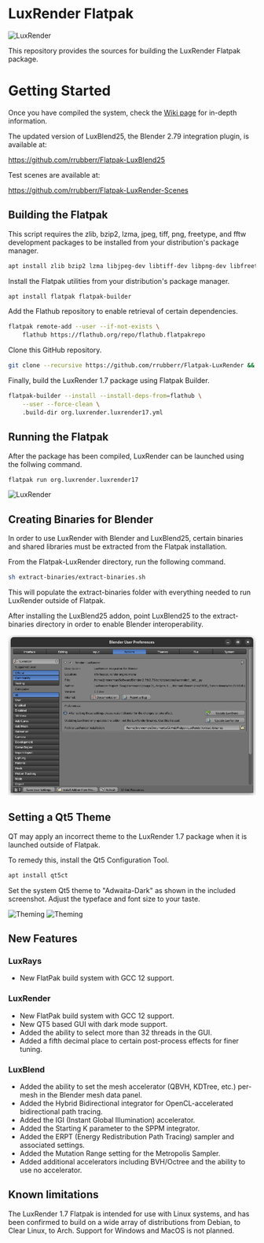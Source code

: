 # LuxRender Flatpak

![LuxRender](org.luxrender.luxrender17.png)

This repository provides the sources for building the LuxRender Flatpak package.

# Getting Started

Once you have compiled the system, check the [Wiki page](https://github.com/rrubberr/Flatpak-LuxRender/wiki) for in-depth information.

The updated version of LuxBlend25, the Blender 2.79 integration plugin, is available at:

https://github.com/rrubberr/Flatpak-LuxBlend25

Test scenes are available at:

https://github.com/rrubberr/Flatpak-LuxRender-Scenes

## Building the Flatpak

This script requires the zlib, bzip2, lzma, jpeg, tiff, png, freetype, and fftw development packages to be installed from your distribution's package manager.

```sh
apt install zlib bzip2 lzma libjpeg-dev libtiff-dev libpng-dev libfreetype-dev libfftw3-dev
```


Install the Flatpak utilities from your distribution's package manager.

```sh
apt install flatpak flatpak-builder
```


Add the Flathub repository to enable retrieval of certain dependencies.

```sh
flatpak remote-add --user --if-not-exists \
	flathub https://flathub.org/repo/flathub.flatpakrepo
```


Clone this GitHub repository.

```sh
git clone --recursive https://github.com/rrubberr/Flatpak-LuxRender && cd Flatpak-LuxRender
```


Finally, build the LuxRender 1.7 package using Flatpak Builder.

```sh
flatpak-builder --install --install-deps-from=flathub \
	--user --force-clean \
	.build-dir org.luxrender.luxrender17.yml
```


## Running the Flatpak

After the package has been compiled, LuxRender can be launched using the follwing command.

```sh
flatpak run org.luxrender.luxrender17
```
![LuxRender](images/org.luxrender.luxrender17_screenshot.png)


## Creating Binaries for Blender

In order to use LuxRender with Blender and LuxBlend25, certain binaries and shared libraries must be extracted from the Flatpak installation.

From the Flatpak-LuxRender directory, run the following command.

```sh
sh extract-binaries/extract-binaries.sh
```

This will populate the extract-binaries folder with everything needed to run LuxRender outside of Flatpak.

After installing the LuxBlend25 addon, point LuxBlend25 to the extract-binaries directory in order to enable Blender interoperability.

![Binaries](images/luxblend25-setdir.png)


## Setting a Qt5 Theme

QT may apply an incorrect theme to the LuxRender 1.7 package when it is launched outside of Flatpak.

To remedy this, install the Qt5 Configuration Tool.

```sh
apt install qt5ct
```

Set the system Qt5 theme to "Adwaita-Dark" as shown in the included screenshot. Adjust the typeface and font size to your taste.

![Theming](images/org.luxrender.luxrender17_Qt5_Theming.png)
![Theming](images/org.luxrender.luxrender17_Qt5_Theming2.png)


## New Features

### LuxRays

* New FlatPak build system with GCC 12 support.

### LuxRender

* New FlatPak build system with GCC 12 support.
* New QT5 based GUI with dark mode support.
* Added the ability to select more than 32 threads in the GUI.
* Added a fifth decimal place to certain post-process effects for finer tuning.

### LuxBlend

* Added the ability to set the mesh accelerator (QBVH, KDTree, etc.) per-mesh in the Blender mesh data panel.
* Added the Hybrid Bidirectional integrator for OpenCL-accelerated bidirectional path tracing.
* Added the IGI (Instant Global Illumination) accelerator.
* Added the Starting K parameter to the SPPM integrator.
* Added the ERPT (Energy Redistribution Path Tracing) sampler and associated settings.
* Added the Mutation Range setting for the Metropolis Sampler.
* Added additional accelerators including BVH/Octree and the ability to use no accelerator.

## Known limitations

The LuxRender 1.7 Flatpak is intended for use with Linux systems, and has been confirmed to build on a wide array of distributions from Debian, to Clear Linux, to Arch. Support for Windows and MacOS is not planned.
